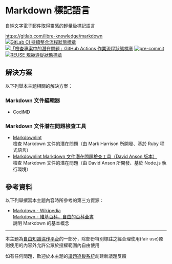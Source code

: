 # Markdown 標記語言

自純文字電子郵件取得靈感的輕量級標記語言

<https://gitlab.com/libre-knowledge/markdown>  
[![GitLab CI 持續整合流程狀態標章](https://gitlab.com/libre-knowledge/markdown/badges/main/pipeline.svg?ignore_skipped=true "點擊查看 GitLab CI 持續整合流程的運行狀態")](https://gitlab.com/libre-knowledge/markdown/-/commits/main) [![「檢查專案中的潛在問題」GitHub Actions 作業流程狀態標章](https://github.com/libre-knowledge/markdown/actions/workflows/check-potential-problems.yml/badge.svg "本專案使用 GitHub Actions 自動化檢查專案中的潛在問題")](https://github.com/libre-knowledge/markdown/actions/workflows/check-potential-problems.yml) [![pre-commit](https://img.shields.io/badge/pre--commit-enabled-brightgreen?logo=pre-commit&logoColor=white "本專案使用 pre-commit 檢查專案中的潛在問題")](https://github.com/pre-commit/pre-commit) [![REUSE 規範遵從狀態標章](https://api.reuse.software/badge/gitlab.com/libre-knowledge/markdown "本專案遵從 REUSE 規範降低軟體授權合規成本")](https://api.reuse.software/info/gitlab.com/libre-knowledge/markdown)

## 解決方案

以下列舉本主題相關的解決方案：

### Markdown 文件編輯器

* CodiMD

### Markdown 文件潛在問題檢查工具

* [Markdownlint](https://github.com/markdownlint/markdownlint)  
  檢查 Markdown 文件的潛在問題（由 Mark Harrison 所開發、基於 Ruby 程式語言）
* [Markdownlint Markdown 文件潛在問題檢查工具（David Anson 版本）](https://gitlab.com/libre-knowledge/markdownlint-david)  
  檢查 Markdown 文件的潛在問題（由 David Anson 所開發、基於 Node.js 執行環境）

## 參考資料

以下列舉撰寫本主題內容時所參考的第三方資源：

* [Markdown - Wikipedia](https://en.wikipedia.org/wiki/Markdown)  
  [Markdown - 維基百科，自由的百科全書](https://zh.wikipedia.org/zh-tw/Markdown)  
  說明 Markdown 的基本概念

---

本主題為[自由知識協作平台](https://gitlab.com/libre-knowledge/libre-knowledge)的一部分，除部份特別標註之經合理使用(fair use)原則使用的內容外允許公眾於授權範圍內自由使用

如有任何問題，歡迎於本主題的[議題追蹤系統](https://gitlab.com/libre-knowledge/markdown/-/issues)創建新議題反饋
